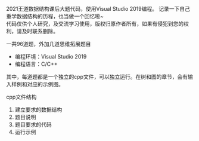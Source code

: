 2021王道数据结构课后大题代码，使用Visual Studio 2019编程。 记录一下自己重学数据结构的历程，也当做一个回忆啦~  
 代码仅供个人研究，及交流学习使用，版权归原作者所有，如果有侵犯到您的权利，请及时联系删除。  

一共96道题，外加几道思维拓展题目

 - 编程环境：Visual Studio 2019
 - 编程语言：C/C++

其中，每道题都是一个独立的cpp文件，可以独立运行。在树和图的章节，会有输入样例和对应的示例图。

cpp文件结构

 1. 建立要求的数据结构
 2. 题目说明
 3. 题目要求的代码
 4. 运行示例
